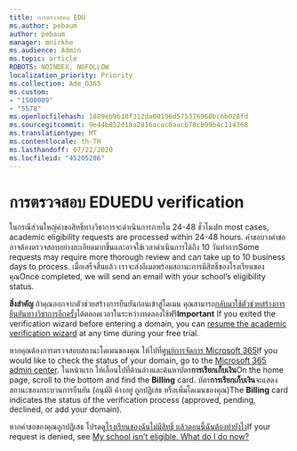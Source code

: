 ```yaml
---
title: การตรวจสอบ EDU
ms.author: pebaum
author: pebaum
manager: mnirkhe
ms.audience: Admin
ms.topic: article
ROBOTS: NOINDEX, NOFOLLOW
localization_priority: Priority
ms.collection: Adm_O365
ms.custom:
- "1500009"
- "5578"
ms.openlocfilehash: 1889eb9b18f312da00196d575376960bc6b028fd
ms.sourcegitcommit: 9e44b852d18a2816acac0aacb78cb99b4c114368
ms.translationtype: MT
ms.contentlocale: th-TH
ms.lasthandoff: 07/22/2020
ms.locfileid: "45205286"
---
```

# <a name="edu-verification"></a><span data-ttu-id="3a784-102">การตรวจสอบ EDU</span><span class="sxs-lookup"><span data-stu-id="3a784-102">EDU verification</span></span>

<span data-ttu-id="3a784-103">ในกรณีส่วนใหญ่คําขอสิทธิ์ทางวิชาการจะดําเนินการภายใน 24-48 ชั่วโมง</span><span class="sxs-lookup"><span data-stu-id="3a784-103">In most cases, academic eligibility requests are processed within 24-48 hours.</span></span> <span data-ttu-id="3a784-104">คําขอบางคําขออาจต้องตรวจสอบอย่างละเอียดมากขึ้นและอาจใช้เวลาดําเนินการได้ถึง 10 วันทําการ</span><span class="sxs-lookup"><span data-stu-id="3a784-104">Some requests may require more thorough review and can take up to 10 business days to process.</span></span> <span data-ttu-id="3a784-105">เมื่อเสร็จสิ้นแล้ว เราจะส่งอีเมลพร้อมสถานะการมีสิทธิ์ของโรงเรียนของคุณ</span><span class="sxs-lookup"><span data-stu-id="3a784-105">Once completed, we will send an email with your school’s eligibility status.</span></span>

<span data-ttu-id="3a784-106">**สิ่งสําคัญ** ถ้าคุณออกจากตัวช่วยสร้างการยืนยันก่อนเข้าสู่โดเมน คุณสามารถ[กลับมาใช้ตัวช่วยสร้างการยืนยันทางวิชาการอีกครั้ง](https://go.microsoft.com/fwlink/p/?linkid=2135255)ได้ตลอดเวลาในระหว่างทดลองใช้ฟรี</span><span class="sxs-lookup"><span data-stu-id="3a784-106">**Important** If you exited the verification wizard before entering a domain, you can [resume the academic verification wizard](https://go.microsoft.com/fwlink/p/?linkid=2135255) at any time during your free trial.</span></span>

<span data-ttu-id="3a784-107">หากคุณต้องการตรวจสอบสถานะโดเมนของคุณ ให้ไปที่[ศูนย์การจัดการ Microsoft 365](https://go.microsoft.com/fwlink/p/?linkid=2024339)</span><span class="sxs-lookup"><span data-stu-id="3a784-107">If you would like to check the status of your domain, go to the [Microsoft 365 admin center](https://go.microsoft.com/fwlink/p/?linkid=2024339).</span></span> <span data-ttu-id="3a784-108">ในหน้าแรก ให้เลื่อนไปที่ด้านล่างและค้นหาบัตร**การเรียกเก็บเงิน**</span><span class="sxs-lookup"><span data-stu-id="3a784-108">On the home page, scroll to the bottom and find the **Billing** card.</span></span> <span data-ttu-id="3a784-109">บัตร**การเรียกเก็บเงิน**จะแสดงสถานะของกระบวนการยืนยัน (อนุมัติ ค้างอยู่ ถูกปฏิเสธ หรือเพิ่มโดเมนของคุณ)</span><span class="sxs-lookup"><span data-stu-id="3a784-109">The **Billing** card indicates the status of the verification process (approved, pending, declined, or add your domain).</span></span>

<span data-ttu-id="3a784-110">หากคําขอของคุณถูกปฏิเสธ โปรดดู[โรงเรียนของฉันไม่มีสิทธิ์ แล้วตอนนี้ฉันต้องทํายังไง](https://docs.microsoft.com/microsoft-365/commerce/subscriptions/verify-academic-eligibility#my-school-isnt-eligible-what-do-i-do-now)</span><span class="sxs-lookup"><span data-stu-id="3a784-110">If your request is denied, see [My school isn’t eligible. What do I do now?](https://docs.microsoft.com/microsoft-365/commerce/subscriptions/verify-academic-eligibility#my-school-isnt-eligible-what-do-i-do-now)</span></span>